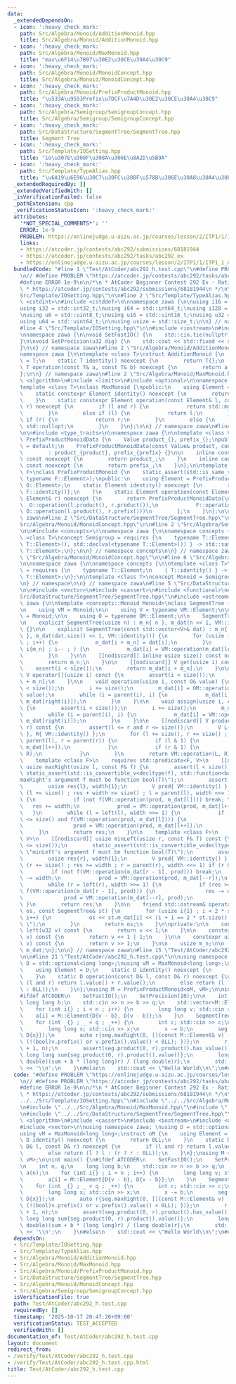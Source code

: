 ```yaml
---
data:
  _extendedDependsOn:
  - icon: ':heavy_check_mark:'
    path: Src/Algebra/Monoid/AdditionMonoid.hpp
    title: Src/Algebra/Monoid/AdditionMonoid.hpp
  - icon: ':heavy_check_mark:'
    path: Src/Algebra/Monoid/MaxMonoid.hpp
    title: "max\u6F14\u7B97\u30E2\u30CE\u30A4\u30C9"
  - icon: ':heavy_check_mark:'
    path: Src/Algebra/Monoid/MonoidConcept.hpp
    title: Src/Algebra/Monoid/MonoidConcept.hpp
  - icon: ':heavy_check_mark:'
    path: Src/Algebra/Monoid/PrefixProductMonoid.hpp
    title: "\u533A\u9593Prefix\u7DCF\u7A4D\u30E2\u30CE\u30A4\u30C9"
  - icon: ':heavy_check_mark:'
    path: Src/Algebra/Semigroup/SemigroupConcept.hpp
    title: Src/Algebra/Semigroup/SemigroupConcept.hpp
  - icon: ':heavy_check_mark:'
    path: Src/DataStructure/SegmentTree/SegmentTree.hpp
    title: Segment Tree
  - icon: ':heavy_check_mark:'
    path: Src/Template/IOSetting.hpp
    title: "io\u307E\u308F\u308A\u306E\u8A2D\u5B9A"
  - icon: ':heavy_check_mark:'
    path: Src/Template/TypeAlias.hpp
    title: "\u6A19\u6E96\u30C7\u30FC\u30BF\u578B\u306E\u30A8\u30A4\u30EA\u30A2\u30B9"
  _extendedRequiredBy: []
  _extendedVerifiedWith: []
  _isVerificationFailed: false
  _pathExtension: cpp
  _verificationStatusIcon: ':heavy_check_mark:'
  attributes:
    '*NOT_SPECIAL_COMMENTS*': ''
    ERROR: 1e-9
    PROBLEM: https://onlinejudge.u-aizu.ac.jp/courses/lesson/2/ITP1/1/ITP1_1_A
    links:
    - https://atcoder.jp/contests/abc292/submissions/68181944
    - https://atcoder.jp/contests/abc292/tasks/abc292_ex
    - https://onlinejudge.u-aizu.ac.jp/courses/lesson/2/ITP1/1/ITP1_1_A
  bundledCode: "#line 1 \"Test/AtCoder/abc292_h.test.cpp\"\n#define PROBLEM \"https://onlinejudge.u-aizu.ac.jp/courses/lesson/2/ITP1/1/ITP1_1_A\"\
    \n// #define PROBLEM \"https://atcoder.jp/contests/abc292/tasks/abc292_ex\"\n\
    #define ERROR 1e-9\n\n/*\n * AtCoder Beginner Contest 292 Ex - Rating Estimator\n\
    \ * https://atcoder.jp/contests/abc292/submissions/68181944\n */\n\n#line 2 \"\
    Src/Template/IOSetting.hpp\"\n\n#line 2 \"Src/Template/TypeAlias.hpp\"\n\n#include\
    \ <cstdint>\n#include <cstddef>\n\nnamespace zawa {\n\nusing i16 = std::int16_t;\n\
    using i32 = std::int32_t;\nusing i64 = std::int64_t;\nusing i128 = __int128_t;\n\
    \nusing u8 = std::uint8_t;\nusing u16 = std::uint16_t;\nusing u32 = std::uint32_t;\n\
    using u64 = std::uint64_t;\n\nusing usize = std::size_t;\n\n} // namespace zawa\n\
    #line 4 \"Src/Template/IOSetting.hpp\"\n\n#include <iostream>\n#include <iomanip>\n\
    \nnamespace zawa {\n\nvoid SetFastIO() {\n    std::cin.tie(nullptr)->sync_with_stdio(false);\n\
    }\n\nvoid SetPrecision(u32 dig) {\n    std::cout << std::fixed << std::setprecision(dig);\n\
    }\n\n} // namespace zawa\n#line 2 \"Src/Algebra/Monoid/AdditionMonoid.hpp\"\n\n\
    namespace zawa {\n\ntemplate <class T>\nstruct AdditionMonoid {\n    using Element\
    \ = T;\n    static T identity() noexcept {\n        return T{};\n    }\n    static\
    \ T operation(const T& a, const T& b) noexcept {\n        return a + b;\n    }\n\
    };\n\n} // namespace zawa\n#line 2 \"Src/Algebra/Monoid/MaxMonoid.hpp\"\n\n#include\
    \ <algorithm>\n#include <limits>\n#include <optional>\n\nnamespace zawa {\n\n\
    template <class T>\nclass MaxMonoid {\npublic:\n    using Element = std::optional<T>;\n\
    \    static constexpr Element identity() noexcept {\n        return std::nullopt;\n\
    \    }\n    static constexpr Element operation(const Element& l, const Element&\
    \ r) noexcept {\n        if (l and r) {\n            return std::max(l, r);\n\
    \        }\n        else if (l) {\n            return l;\n        }\n        else\
    \ if (r) {\n            return r;\n        }\n        else {\n            return\
    \ std::nullopt;\n        }\n    }\n};\n\n} // namespace zawa\n#line 2 \"Src/Algebra/Monoid/PrefixProductMonoid.hpp\"\
    \n\n#include <type_traits>\n\nnamespace zawa {\n\ntemplate <class Value>\nclass\
    \ PrefixProductMonoidData {\n    Value product_{}, prefix_{};\npublic:\n    PrefixProductMonoidData()\
    \ = default;\n    PrefixProductMonoidData(const Value& product, const Value& prefix)\n\
    \        : product_{product}, prefix_{prefix} {}\n\n    inline const Value& product()\
    \ const noexcept {\n        return product_;\n    }\n    inline const Value& prefix()\
    \ const noexcept {\n        return prefix_;\n    }\n};\n\ntemplate <class O, class\
    \ F>\nclass PrefixProductMonoid {\n    static_assert(std::is_same_v<typename O::Element,\
    \ typename F::Element>);\npublic:\n    using Element = PrefixProductMonoidData<typename\
    \ O::Element>;\n    static Element identity() noexcept {\n        return PrefixProductMonoidData{O::identity(),\
    \ F::identity()};\n    }\n    static Element operation(const Element& l, const\
    \ Element& r) noexcept {\n        return PrefixProductMonoidData{\n          \
    \  O::operation(l.product(), r.product()),\n            F::operation(l.prefix(),\
    \ O::operation(l.product(), r.prefix()))\n        };\n    }\n};\n\n} // namespace\
    \ zawa\n#line 2 \"Src/DataStructure/SegmentTree/SegmentTree.hpp\"\n\n#line 2 \"\
    Src/Algebra/Monoid/MonoidConcept.hpp\"\n\n#line 2 \"Src/Algebra/Semigroup/SemigroupConcept.hpp\"\
    \n\n#include <concepts>\n\nnamespace zawa {\n\nnamespace concepts {\n\ntemplate\
    \ <class T>\nconcept Semigroup = requires {\n    typename T::Element;\n    { T::operation(std::declval<typename\
    \ T::Element>(), std::declval<typename T::Element>()) } -> std::same_as<typename\
    \ T::Element>;\n};\n\n} // namespace concepts\n\n} // namespace zawa\n#line 4\
    \ \"Src/Algebra/Monoid/MonoidConcept.hpp\"\n\n#line 6 \"Src/Algebra/Monoid/MonoidConcept.hpp\"\
    \n\nnamespace zawa {\n\nnamespace concepts {\n\ntemplate <class T>\nconcept Identitiable\
    \ = requires {\n    typename T::Element;\n    { T::identity() } -> std::same_as<typename\
    \ T::Element>;\n};\n\ntemplate <class T>\nconcept Monoid = Semigroup<T> and Identitiable<T>;\n\
    \n} // namespace\n\n} // namespace zawa\n#line 5 \"Src/DataStructure/SegmentTree/SegmentTree.hpp\"\
    \n\n#include <vector>\n#include <cassert>\n#include <functional>\n#line 10 \"\
    Src/DataStructure/SegmentTree/SegmentTree.hpp\"\n#include <ostream>\n\nnamespace\
    \ zawa {\n\ntemplate <concepts::Monoid Monoid>\nclass SegmentTree {\npublic:\n\
    \n    using VM = Monoid;\n\n    using V = typename VM::Element;\n\n    using OM\
    \ = Monoid;\n\n    using O = typename OM::Element;\n\n    SegmentTree() = default;\n\
    \n    explicit SegmentTree(usize n) : m_n{ n }, m_dat(n << 1, VM::identity())\
    \ {}\n\n    explicit SegmentTree(const std::vector<V>& dat) : m_n{ dat.size()\
    \ }, m_dat(dat.size() << 1, VM::identity()) {\n        for (usize i{} ; i < m_n\
    \ ; i++) {\n            m_dat[i + m_n] = dat[i];\n        }\n        for (usize\
    \ i{m_n} ; i-- ; ) {\n            m_dat[i] = VM::operation(m_dat[left(i)], m_dat[right(i)]);\n\
    \        }\n    }\n\n    [[nodiscard]] inline usize size() const noexcept {\n\
    \        return m_n;\n    }\n\n    [[nodiscard]] V get(usize i) const {\n    \
    \    assert(i < size());\n        return m_dat[i + m_n];\n    }\n\n    [[nodiscard]]\
    \ V operator[](usize i) const {\n        assert(i < size());\n        return m_dat[i\
    \ + m_n];\n    }\n\n    void operation(usize i, const O& value) {\n        assert(i\
    \ < size());\n        i += size();\n        m_dat[i] = OM::operation(m_dat[i],\
    \ value);\n        while (i = parent(i), i) {\n            m_dat[i] = VM::operation(m_dat[left(i)],\
    \ m_dat[right(i)]);\n        }\n    }\n\n    void assign(usize i, const V& value)\
    \ {\n        assert(i < size());\n        i += size();\n        m_dat[i] = value;\n\
    \        while (i = parent(i), i) {\n            m_dat[i] = VM::operation(m_dat[left(i)],\
    \ m_dat[right(i)]);\n        }\n    }\n\n    [[nodiscard]] V product(u32 l, u32\
    \ r) const {\n        assert(l <= r and r <= size());\n        V L{ VM::identity()\
    \ }, R{ VM::identity() };\n        for (l += size(), r += size() ; l < r ; l =\
    \ parent(l), r = parent(r)) {\n            if (l & 1) {\n                L = VM::operation(L,\
    \ m_dat[l++]);\n            }\n            if (r & 1) {\n                R = VM::operation(m_dat[--r],\
    \ R);\n            }\n        }\n        return VM::operation(L, R);\n    }\n\n\
    \    template <class F>\n    requires std::predicate<F, V>\n    [[nodiscard]]\
    \ usize maxRight(usize l, const F& f) {\n        assert(l < size());\n       \
    \ static_assert(std::is_convertible_v<decltype(f), std::function<bool(V)>>, \"\
    maxRight's argument f must be function bool(T)\");\n        assert(f(VM::identity()));\n\
    \        usize res{l}, width{1};\n        V prod{ VM::identity() };\n        for\
    \ (l += size() ; res + width <= size() ; l = parent(l), width <<= 1) if (l & 1)\
    \ {\n            if (not f(VM::operation(prod, m_dat[l]))) break; \n         \
    \   res += width;\n            prod = VM::operation(prod, m_dat[l++]);\n     \
    \   }\n        while (l = left(l), width >>= 1) {\n            if (res + width\
    \ <= size() and f(VM::operation(prod, m_dat[l]))) {\n                res += width;\n\
    \                prod = VM::operation(prod, m_dat[l++]);\n            } \n   \
    \     }\n        return res;\n    }\n\n    template <class F>\n    requires std::predicate<F,\
    \ V>\n    [[nodiscard]] usize minLeft(usize r, const F& f) const {\n        assert(r\
    \ <= size());\n        static_assert(std::is_convertible_v<decltype(f), std::function<bool(V)>>,\
    \ \"minLeft's argument f must be function bool(T)\");\n        assert(f(VM::identity()));\n\
    \        usize res{r}, width{1};\n        V prod{ VM::identity() };\n        for\
    \ (r += size() ; res >= width ; r = parent(r), width <<= 1) if (r & 1) {\n   \
    \         if (not f(VM::operation(m_dat[r - 1], prod))) break;\n            res\
    \ -= width;\n            prod = VM::operation(prod, m_dat[--r]);\n        }\n\
    \        while (r = left(r), width >>= 1) {\n            if (res >= width and\
    \ f(VM::operation(m_dat[r - 1], prod))) {\n                res -= width;\n   \
    \             prod = VM::operation(m_dat[--r], prod);\n            }\n       \
    \ }\n        return res;\n    }\n\n    friend std::ostream& operator<<(std::ostream&\
    \ os, const SegmentTree& st) {\n        for (usize i{1} ; i < 2 * st.size() ;\
    \ i++) {\n            os << st.m_dat[i] << (i + 1 == 2 * st.size() ? \"\" : \"\
    \ \");\n        }\n        return os;\n    }\n\nprivate:\n\n    constexpr u32\
    \ left(u32 v) const {\n        return v << 1;\n    }\n\n    constexpr u32 right(u32\
    \ v) const {\n        return v << 1 | 1;\n    }\n\n    constexpr u32 parent(u32\
    \ v) const {\n        return v >> 1;\n    }\n\n    usize m_n;\n\n    std::vector<V>\
    \ m_dat;\n};\n\n} // namespace zawa\n#line 15 \"Test/AtCoder/abc292_h.test.cpp\"\
    \n\n#line 21 \"Test/AtCoder/abc292_h.test.cpp\"\n\nusing namespace zawa; \nusing\
    \ D = std::optional<long long>;\nusing vM = MaxMonoid<long long>;\nstruct oM {\n\
    \    using Element = D;\n    static D identity() noexcept {\n        return 0LL;\n\
    \    }\n    static D operation(const D& l, const D& r) noexcept {\n        if\
    \ (l and r) return l.value() + r.value();\n        else return (l ? l : (r ? r\
    \ : 0LL));\n    }\n};\nusing M = PrefixProductMonoid<oM, vM>;\n\nint main() {\n\
    #ifdef ATCODER\n    SetFastIO();\n    SetPrecision(10);\n\n    int n, q;\n   \
    \ long long b;\n    std::cin >> n >> b >> q;\n    std::vector<M::Element> a(n);\n\
    \    for (int i{} ; i < n ; i++) {\n        long long v; std::cin >> v;\n    \
    \    a[i] = M::Element{D{v - b}, D{v - b}};\n    }\n    SegmentTree<M> seg(a);\n\
    \    for (int _{} ; _ < q ; _++) {\n        int c; std::cin >> c;\n        c--;\n\
    \        long long x; std::cin >> x;\n        x -= b;\n        seg.assign(c, M::Element{D{x},\
    \ D{x}});\n        auto r{seg.maxRight(0, [](const M::Element& v) -> bool { return\
    \ (!(bool)v.prefix() or v.prefix().value() < 0LL); })};\n        r = std::min<int>(r\
    \ + 1, n);\n        assert(seg.product(0, r).product().has_value());\n       \
    \ long long sum{seg.product(0, r).product().value()};\n        long double ans{(long\
    \ double)(sum + b * (long long)r) / (long double)r};\n        std::cout << ans\
    \ << '\\n';\n    }\n#else\n    std::cout << \"Hello World\\n\";\n#endif\n}\n"
  code: "#define PROBLEM \"https://onlinejudge.u-aizu.ac.jp/courses/lesson/2/ITP1/1/ITP1_1_A\"\
    \n// #define PROBLEM \"https://atcoder.jp/contests/abc292/tasks/abc292_ex\"\n\
    #define ERROR 1e-9\n\n/*\n * AtCoder Beginner Contest 292 Ex - Rating Estimator\n\
    \ * https://atcoder.jp/contests/abc292/submissions/68181944\n */\n\n#include \"\
    ../../Src/Template/IOSetting.hpp\"\n#include \"../../Src/Algebra/Monoid/AdditionMonoid.hpp\"\
    \n#include \"../../Src/Algebra/Monoid/MaxMonoid.hpp\"\n#include \"../../Src/Algebra/Monoid/PrefixProductMonoid.hpp\"\
    \n#include \"../../Src/DataStructure/SegmentTree/SegmentTree.hpp\"\n\n#include\
    \ <algorithm>\n#include <cassert>\n#include <iostream>\n#include <optional>\n\
    #include <vector>\n\nusing namespace zawa; \nusing D = std::optional<long long>;\n\
    using vM = MaxMonoid<long long>;\nstruct oM {\n    using Element = D;\n    static\
    \ D identity() noexcept {\n        return 0LL;\n    }\n    static D operation(const\
    \ D& l, const D& r) noexcept {\n        if (l and r) return l.value() + r.value();\n\
    \        else return (l ? l : (r ? r : 0LL));\n    }\n};\nusing M = PrefixProductMonoid<oM,\
    \ vM>;\n\nint main() {\n#ifdef ATCODER\n    SetFastIO();\n    SetPrecision(10);\n\
    \n    int n, q;\n    long long b;\n    std::cin >> n >> b >> q;\n    std::vector<M::Element>\
    \ a(n);\n    for (int i{} ; i < n ; i++) {\n        long long v; std::cin >> v;\n\
    \        a[i] = M::Element{D{v - b}, D{v - b}};\n    }\n    SegmentTree<M> seg(a);\n\
    \    for (int _{} ; _ < q ; _++) {\n        int c; std::cin >> c;\n        c--;\n\
    \        long long x; std::cin >> x;\n        x -= b;\n        seg.assign(c, M::Element{D{x},\
    \ D{x}});\n        auto r{seg.maxRight(0, [](const M::Element& v) -> bool { return\
    \ (!(bool)v.prefix() or v.prefix().value() < 0LL); })};\n        r = std::min<int>(r\
    \ + 1, n);\n        assert(seg.product(0, r).product().has_value());\n       \
    \ long long sum{seg.product(0, r).product().value()};\n        long double ans{(long\
    \ double)(sum + b * (long long)r) / (long double)r};\n        std::cout << ans\
    \ << '\\n';\n    }\n#else\n    std::cout << \"Hello World\\n\";\n#endif\n}\n"
  dependsOn:
  - Src/Template/IOSetting.hpp
  - Src/Template/TypeAlias.hpp
  - Src/Algebra/Monoid/AdditionMonoid.hpp
  - Src/Algebra/Monoid/MaxMonoid.hpp
  - Src/Algebra/Monoid/PrefixProductMonoid.hpp
  - Src/DataStructure/SegmentTree/SegmentTree.hpp
  - Src/Algebra/Monoid/MonoidConcept.hpp
  - Src/Algebra/Semigroup/SemigroupConcept.hpp
  isVerificationFile: true
  path: Test/AtCoder/abc292_h.test.cpp
  requiredBy: []
  timestamp: '2025-10-17 20:47:26+09:00'
  verificationStatus: TEST_ACCEPTED
  verifiedWith: []
documentation_of: Test/AtCoder/abc292_h.test.cpp
layout: document
redirect_from:
- /verify/Test/AtCoder/abc292_h.test.cpp
- /verify/Test/AtCoder/abc292_h.test.cpp.html
title: Test/AtCoder/abc292_h.test.cpp
---
```

